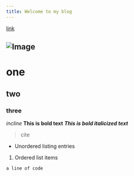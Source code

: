 ```yaml
---
title: Welcome to my blog
---
```

[link](https://example.com)

![Image](https://example.com/image.png)
---
# one
## two
### three


*incline*
**This is bold text**
***This is bold italicized text***

> cite

- Unordered listing entries

1. Ordered list items

`a line of code`
